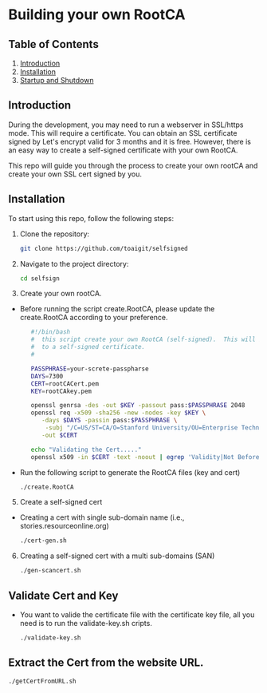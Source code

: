 # Building your own RootCA

## Table of Contents

1. [Introduction](#introduction)
2. [Installation](#installation)
3. [Startup and Shutdown](#startupShutdown)

## Introduction

During the development, you may need to run a webserver in SSL/https mode.   This will require a certificate.  You can obtain an SSL certificate signed by Let's encrypt valid for 3 months and it is free.  However, there is an easy way to create a self-signed certificate with your own RootCA.

This repo will guide you through the process to create your own rootCA and create your own SSL cert signed by you.

## Installation

To start using this repo, follow the following steps:

1. Clone the repository:

   ```bash
   git clone https://github.com/toaigit/selfsigned
   ```

3. Navigate to the project directory:

   ```bash
   cd selfsign
   ```

4. Create your own rootCA.
 
- Before running the script create.RootCA, please update the create.RootCA according to your preference.
  ```bash
     #!/bin/bash
     #  this script create your own RootCA (self-signed).  This will be used
     #  to a self-signed certificate.
     #

     PASSPHRASE=your-screte-passpharse
     DAYS=7300
     CERT=rootCACert.pem
     KEY=rootCAkey.pem

     openssl genrsa -des -out $KEY -passout pass:$PASSPHRASE 2048
     openssl req -x509 -sha256 -new -nodes -key $KEY \
        -days $DAYS -passin pass:$PASSPHRASE \
         -subj "/C=US/ST=CA/O=Stanford University/OU=Enterprise Technology/CN=stanford.edu" \
        -out $CERT

     echo "Validating the Cert....."
     openssl x509 -in $CERT -text -noout | egrep 'Validity|Not Before|Not After|Subject:'
   ```
- Run the following script to generate the RootCA files (key and cert)
   ```bash
   ./create.RootCA
   ```

5. Create a self-signed cert
-  Creating a cert with single sub-domain name (i.e., stories.resourceonline.org)
   ```bash
   ./cert-gen.sh
   ```
6. Creating a self-signed cert with a multi sub-domains (SAN)
   ```bash
   ./gen-scancert.sh
   ```

## Validate Cert and Key
-  You want to valide the certificate file with the certificate key file, all you need is to run the validate-key.sh cripts. 
   ```bash
   ./validate-key.sh
   ```
## Extract the Cert from the website URL.
   ```bash
   ./getCertFromURL.sh
   ```
